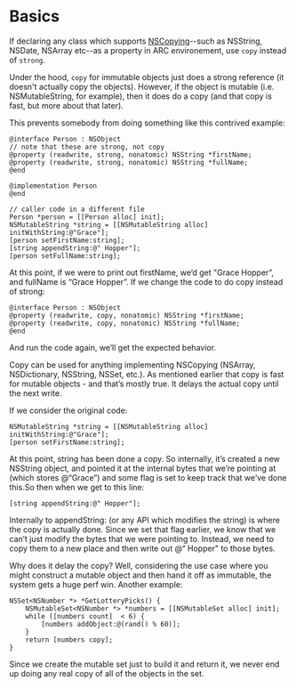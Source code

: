 # Basics
If declaring any class which supports [NSCopying](https://developer.apple.com/documentation/foundation/nscopying)--such as NSString, NSDate, NSArray etc--as a property in ARC environement, use `copy` instead of `strong`.

Under the hood, `copy` for immutable objects just does a strong reference (it doesn't actually copy the objects). However, if the object is mutable (i.e. NSMutableString, for example), then it does do a copy (and that copy is fast, but more about that later).

This prevents somebody from doing something like this contrived example:
```obj-c
@interface Person : NSObject 
// note that these are strong, not copy 
@property (readwrite, strong, nonatomic) NSString *firstName; 
@property (readwrite, strong, nonatomic) NSString *fullName; 
@end 

@implementation Person
@end
  
// caller code in a different file
Person *person = [[Person alloc] init]; 
NSMutableString *string = [[NSMutableString alloc] initWithString:@"Grace"]; 
[person setFirstName:string]; 
[string appendString:@" Hopper"]; 
[person setFullName:string];
```
At this point, if we were to print out firstName, we’d get "Grace Hopper”, and fullName is “Grace Hopper”. 
If we change the code to do copy instead of strong:
  
```obj-c
@interface Person : NSObject 
@property (readwrite, copy, nonatomic) NSString *firstName;
@property (readwrite, copy, nonatomic) NSString *fullName; 
@end
```

And run the code again, we’ll get the expected behavior. 

Copy can be used for anything implementing NSCopying (NSArray, NSDictionary, NSString, NSSet, etc.). As mentioned earlier that copy is fast for mutable objects - and that’s mostly true. It delays the actual copy until the next write. 

If we consider the original code:
```obj-c
NSMutableString *string = [[NSMutableString alloc] initWithString:@"Grace"]; 
[person setFirstName:string];
```
At this point, string has been done a copy. So internally, it’s created a new NSString object, and pointed it at the internal bytes that we’re pointing at (which stores @“Grace”) and some flag is set to keep track that we’ve done this.So then when we get to this line: 
```obj-c
[string appendString:@" Hopper"];
```
Internally to appendString: (or any API which modifies the string) is where the copy is actually done. Since we set that flag earlier, we know that we can’t just modify the bytes that we were pointing to. Instead, we need to copy them to a new place and then write out @“ Hopper" to those bytes. 

Why does it delay the copy? Well, considering the use case where you might construct a mutable object and then hand it off as immutable, the system gets a huge perf win. Another example:
```obj-c
NSSet<NSNumber *> *GetLotteryPicks() { 
    NSMutableSet<NSNumber *> *numbers = [[NSMutableSet alloc] init]; 
    while ([numbers count]  < 6) {
        [numbers addObject:@(rand() % 60)];
    }  
    return [numbers copy]; 
}
```
Since we create the mutable set just to build it and return it, we never end up doing any real copy of all of the objects in the set.
